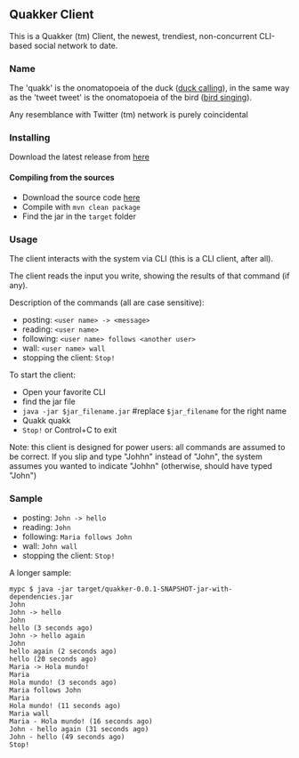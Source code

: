 ## Quakker Client

This is a Quakker (tm) Client, the newest, trendiest, non-concurrent CLI-based social network to date.

### Name

The 'quakk' is the onomatopoeia of the duck ([duck calling](https://en.wikipedia.org/wiki/Cross-linguistic_onomatopoeias#Duck_calling)), in the same way as the 'tweet tweet' is the
onomatopoeia of the bird ([bird singing](https://en.wikipedia.org/wiki/Cross-linguistic_onomatopoeias#Bird_singing)).

Any resemblance with Twitter (tm) network is purely coincidental

### Installing

Download the latest release from [here](https://github.com/alvarogarcia7/quakk-kata-java/releases)

#### Compiling from the sources

 * Download the source code [here](https://github.com/alvarogarcia7/quakk-kata-java)
 * Compile with ```mvn clean package```
 * Find the jar in the ``target`` folder

### Usage

The client interacts with the system via CLI (this is a CLI client, after all).

The client reads the input you write, showing the results of that command (if any).

Description of the commands (all are case sensitive):

  * posting: ``<user name> -> <message>``
  * reading: ``<user name>``
  * following: ``<user name> follows <another user>``
  * wall: ``<user name> wall``
  * stopping the client: ``Stop!``

To start the client:

  * Open your favorite CLI
  * find the jar file
  * ``java -jar $jar_filename.jar`` #replace ``$jar_filename`` for the right name
  * Quakk quakk
  * ``Stop!`` or Control+C to exit

Note: this client is designed for power users: all commands are assumed to be correct. If you slip and type "Johhn"
instead of "John", the system assumes you wanted to indicate "Johhn" (otherwise, should have typed "John")

### Sample

  * posting: ``John -> hello``
  * reading: ``John``
  * following: ``Maria follows John``
  * wall: ``John wall``
  * stopping the client: ``Stop!``

A longer sample:

```
mypc $ java -jar target/quakker-0.0.1-SNAPSHOT-jar-with-dependencies.jar
John
John -> hello
John
hello (3 seconds ago)
John -> hello again
John
hello again (2 seconds ago)
hello (20 seconds ago)
Maria -> Hola mundo!
Maria
Hola mundo! (3 seconds ago)
Maria follows John
Maria
Hola mundo! (11 seconds ago)
Maria wall
Maria - Hola mundo! (16 seconds ago)
John - hello again (31 seconds ago)
John - hello (49 seconds ago)
Stop!
```
